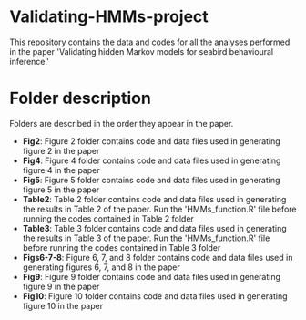 # Validating-HMMs-project
This repository contains the data and codes for all the analyses performed in the paper 'Validating hidden Markov models for seabird behavioural inference.'

# Folder description

Folders are described in the order they appear in the paper.
- **Fig2**: Figure 2 folder contains code and data files used in generating figure 2 in the paper
- **Fig4**: Figure 4 folder contains code and data files used in generating figure 4 in the paper
- **Fig5**: Figure 5 folder contains code and data files used in generating figure 5 in the paper
- **Table2**: Table 2 folder contains code and data files used in generating the results in Table 2 of the paper. Run the 'HMMs_function.R' file before running the codes contained in Table 2 folder
- **Table3**: Table 3 folder contains code and data files used in generating the results in Table 3 of the paper. Run the 'HMMs_function.R' file before running the codes contained in Table 3 folder
- **Figs6-7-8**: Figure 6, 7, and 8 folder contains code and data files used in generating figures 6, 7, and 8 in the paper
- **Fig9**: Figure 9 folder contains code and data files used in generating figure 9 in the paper
- **Fig10**: Figure 10 folder contains code and data files used in generating figure 10 in the paper
